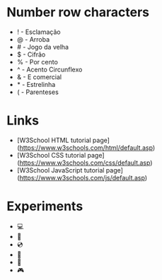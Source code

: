 # Number row characters
* ! - Esclamação
* @ - Arroba
* \# - Jogo da velha
* $ - Cifrão
* % - Por cento
* ^ - Acento Circunflexo
* & - E comercial
* \* - Estrelinha
* ( - Parenteses
# Links
* [W3School HTML tutorial page] (https://www.w3schools.com/html/default.asp)
* [W3School CSS tutorial page] (https://www.w3schools.com/css/default.asp)
* [W3School JavaScript tutorial page] (https://www.w3schools.com/js/default.asp)
# Experiments
- 💻
- 💾
- 💿
- 📧
- 📂
- 🎮
